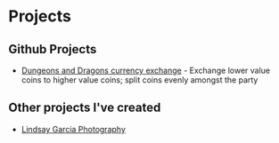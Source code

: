 # Projects

## Github Projects
* [Dungeons and Dragons currency exchange](http://stephthedev.com/dnd-exchange-rate/) - Exchange lower value coins to higher value coins; split coins evenly amongst the party


## Other projects I've created
* [Lindsay Garcia Photography](http://lindsaygarciaphotography.com/)
